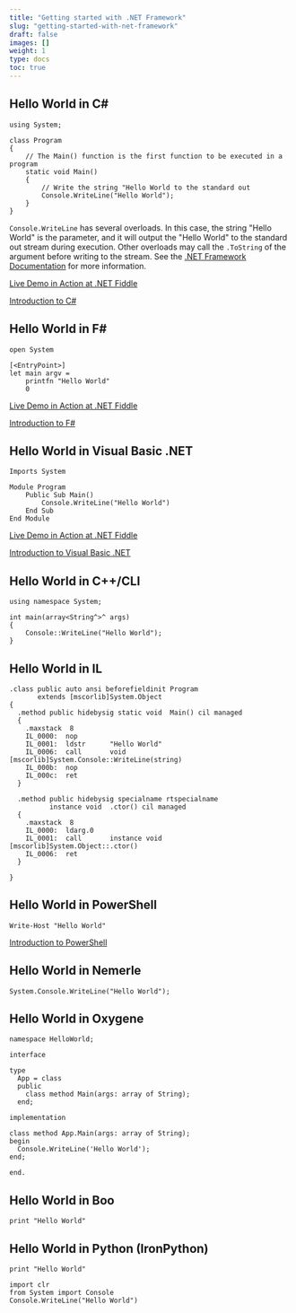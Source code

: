 ```yaml
---
title: "Getting started with .NET Framework"
slug: "getting-started-with-net-framework"
draft: false
images: []
weight: 1
type: docs
toc: true
---
```


## Hello World in C#
    using System;
    
    class Program
    {
        // The Main() function is the first function to be executed in a program
        static void Main()
        {
            // Write the string "Hello World to the standard out
            Console.WriteLine("Hello World");
        }
    }


`Console.WriteLine` has several overloads. In this case, the string "Hello World" is the parameter, and it will output the "Hello World" to the standard out stream during execution. Other overloads may call the `.ToString` of the argument before writing to the stream.   See the [.NET Framework Documentation][1] for more information. 

[Live Demo in Action at .NET Fiddle](https://dotnetfiddle.net/S7hjxp)

[Introduction to C#](https://www.wikiod.com/docs/c%23/15/compile-and-run-your-first-c-sharp-program)


  [1]: https://msdn.microsoft.com/en-us/library/system.console.writeline

## Hello World in F#
    open System
    
    [<EntryPoint>]
    let main argv = 
        printfn "Hello World" 
        0 

[Live Demo in Action at .NET Fiddle](https://dotnetfiddle.net/hDvqwC)

[Introduction to F#](https://www.wikiod.com/docs/f%23/817/introduction-to-f)

## Hello World in Visual Basic .NET
<!-- language: vb.net -->

    Imports System

    Module Program
        Public Sub Main()
            Console.WriteLine("Hello World")
        End Sub
    End Module

[Live Demo in Action at .NET Fiddle](https://dotnetfiddle.net/dRDZVe)

[Introduction to Visual Basic .NET](https://www.wikiod.com/vb-dotnet/getting-started-with-visual-basic-net-language    )

## Hello World in C++/CLI
    using namespace System;
    
    int main(array<String^>^ args)
    {
        Console::WriteLine("Hello World");
    }


## Hello World in IL
    .class public auto ansi beforefieldinit Program
           extends [mscorlib]System.Object
    {
      .method public hidebysig static void  Main() cil managed
      { 
        .maxstack  8
        IL_0000:  nop
        IL_0001:  ldstr      "Hello World"
        IL_0006:  call       void [mscorlib]System.Console::WriteLine(string)
        IL_000b:  nop
        IL_000c:  ret
      }
    
      .method public hidebysig specialname rtspecialname 
              instance void  .ctor() cil managed
      {
        .maxstack  8
        IL_0000:  ldarg.0
        IL_0001:  call       instance void [mscorlib]System.Object::.ctor()
        IL_0006:  ret
      }
    
    }




## Hello World in PowerShell
    Write-Host "Hello World"

[Introduction to PowerShell](https://www.wikiod.com/powershell/getting-started-with-powershell)

## Hello World in Nemerle
    System.Console.WriteLine("Hello World");

## Hello World in Oxygene
<!-- language: lang-pascal -->

    namespace HelloWorld;
    
    interface
    
    type
      App = class
      public
        class method Main(args: array of String);
      end;
    
    implementation
    
    class method App.Main(args: array of String);
    begin
      Console.WriteLine('Hello World');
    end;
    
    end.

## Hello World in Boo
    print "Hello World"

## Hello World in Python (IronPython)
    print "Hello World"

<!---->

    import clr
    from System import Console
    Console.WriteLine("Hello World")

